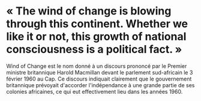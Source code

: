 # « The wind of change is blowing through this continent. Whether we like it or not, this growth of national consciousness is a political fact. »


Wind of Change est le nom donné à un discours prononcé par le Premier ministre britannique Harold Macmillan devant le parlement sud-africain le 3 février 1960 au Cap. Ce discours indiquait clairement que le gouvernement britannique prévoyait d'accorder l'indépendance à une grande partie de ses colonies africaines, ce qui eut effectivement lieu dans les années 1960.
